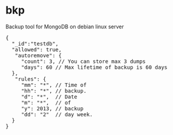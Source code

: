 bkp
===

Backup tool for MongoDB on debian linux server

<pre>
{
  "_id":"testdb",
  "allowed": true,
   "autoremove": {
     "count": 3, // You can store max 3 dumps
     "days": 60 // Max lifetime of backup is 60 days
  },
   "rules": {
     "mm": "*", // Time of
     "hh": "*", // backup.
     "d": "*",  // Date
     "m": "*",  // of
     "y": 2013, // backup
     "dd": "2"  // day week.
  }
}
</pre>